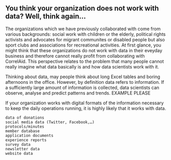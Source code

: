 ## You think your organization does not work with data? Well, think again…

The organizations which we have previously collaborated with come from various backgrounds: social work with children or the elderly, political rights activists and advocates for migrant communites or disabled people but also sport clubs and associations for recreational activities. At first glance, you might think that these organizations do not work with data in their eveyday business and therefore cannot really profit from collaborating with CorrelAid. This perspective relates to the problem that many people cannot really imagine what data basically is and how data scientists work with it.

Thinking about data, may people think about long Excel tables and boring afternoons in the office. However, by definition data refers to information. If a sufficiently large amount of information is collected, data scientists can observe, analyse and predict patterns and trends.
EXAMPLE PLEASE

If your organization works with digital formats of the information necessary to keep the daily operations running, it is highly likely that it works with data.

    data of donations
    social media data (Twitter, Facebook,…)
    protocols/minutes
    member database
    application documents
    experience reports
    survey data
    newsletter data
    website data
